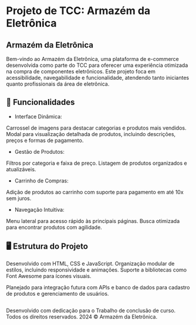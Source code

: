 
#  Projeto de TCC: Armazém da Eletrônica

## Armazém da Eletrônica
Bem-vindo ao Armazém da Eletrônica, uma plataforma de e-commerce desenvolvida como parte do TCC para oferecer uma experiência otimizada na compra de componentes eletrônicos. Este projeto foca em acessibilidade, navegabilidade e funcionalidade, atendendo tanto iniciantes quanto profissionais da área de eletrônica.


## 🔧 Funcionalidades
- Interface Dinâmica:

Carrossel de imagens para destacar categorias e produtos mais vendidos.
Modal para visualização detalhada de produtos, incluindo descrições, preços e formas de pagamento.

- Gestão de Produtos:

Filtros por categoria e faixa de preço.
Listagem de produtos organizados e atualizáveis.

- Carrinho de Compras:

Adição de produtos ao carrinho com suporte para pagamento em até 10x sem juros.

- Navegação Intuitiva:

Menu lateral para acesso rápido às principais páginas.
Busca otimizada para encontrar produtos com agilidade.


## 🖥 Estrutura do Projeto


Desenvolvido com HTML, CSS e JavaScript.
Organização modular de estilos, incluindo responsividade e animações.
Suporte a bibliotecas como Font Awesome para ícones visuais.


Planejado para integração futura com APIs e banco de dados para cadastro de produtos e gerenciamento de usuários.



## 

Desenvolvido com dedicação para o Trabalho de conclusão de curso.
Todos os direitos reservados.
2024 © Armazém da Eletrônica.



